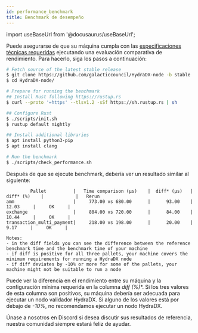 ```yaml
---
id: performance_benchmark
title: Benchmark de desempeño
---
```


import useBaseUrl from '@docusaurus/useBaseUrl';

Puede asegurarse de que su máquina cumpla con las [especificaciones técnicas requeridas](/collator_setup#technical-specifications) ejecutando una evaluación comparativa de rendimiento. Para hacerlo, siga los pasos a continuación:

```bash
# Fetch source of the latest stable release
$ git clone https://github.com/galacticcouncil/HydraDX-node -b stable
$ cd HydraDX-node/

# Prepare for running the benchmark
## Install Rust following https://rustup.rs
$ curl --proto '=https' --tlsv1.2 -sSf https://sh.rustup.rs | sh

## Configure Rust
$ ./scripts/init.sh
$ rustup default nightly

## Install additional libraries
$ apt install python3-pip
$ apt install clang

# Run the benchmark
$ ./scripts/check_performance.sh
```

Después de que se ejecute benchmark, debería ver un resultado similar al siguiente:

```
         Pallet          |   Time comparison (µs)    |  diff* (µs)   |   diff* (%)    |            |   Rerun
amm                      |     773.00 vs 680.00      |      93.00    |      12.03     |     OK     |
exchange                 |     804.00 vs 720.00      |      84.00    |      10.44     |     OK     |
transaction_multi_payment|     218.00 vs 198.00      |      20.00    |       9.17     |     OK     |

Notes:
- in the diff fields you can see the difference between the reference benchmark time and the benchmark time of your machine
- if diff is positive for all three pallets, your machine covers the minimum requirements for running a HydraDX node
- if diff deviates by -10% or more for some of the pallets, your machine might not be suitable to run a node
```

Puede ver la diferencia en el rendimiento entre su máquina y la configuración mínima requerida en la columna **diff* (%)**. Si los tres valores de esta columna son positivos, su máquina debería ser adecuada para ejecutar un nodo validador HydraDX. Si alguno de los valores está por debajo de *-10%*, no recomendamos ejecutar un nodo HydraDX.

Únase a nosotros en Discord si desea discutir sus resultados de referencia, nuestra comunidad siempre estará feliz de ayudar.
